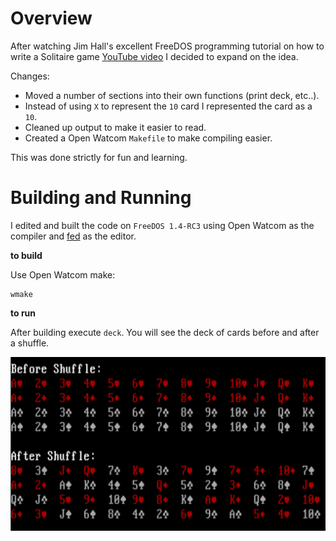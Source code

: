# Overview

After watching Jim Hall's excellent FreeDOS programming tutorial on how to write a Solitaire game [YouTube video](https://www.youtube.com/watch?v=zczmAkd8mvA) I decided to expand on the idea. 

Changes:

* Moved a number of sections into their own functions (print deck, etc..).
* Instead of using `X` to represent the `10` card I represented the card as a `10`.
* Cleaned up output to make it easier to read.
* Created a  Open Watcom `Makefile` to make compiling easier.

This was done strictly for fun and learning.

# Building and Running

I edited and built the code on `FreeDOS 1.4-RC3` using  Open Watcom as the compiler and [fed](https://www.shawnhargreaves.com/fed/) as the editor.

**to build**

Use Open Watcom make:
```
wmake
```

**to run**

After building execute `deck`. You will see the deck of cards before and after a shuffle.

![](img/running.png?raw=true)




